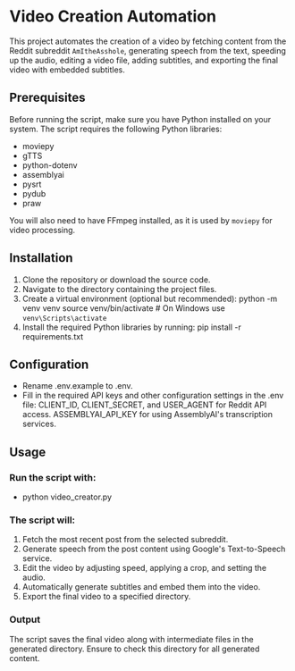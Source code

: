 # Video Creation Automation

This project automates the creation of a video by fetching content from the Reddit subreddit `AmItheAsshole`, generating speech from the text, speeding up the audio, editing a video file, adding subtitles, and exporting the final video with embedded subtitles.

## Prerequisites

Before running the script, make sure you have Python installed on your system. The script requires the following Python libraries:
- moviepy
- gTTS
- python-dotenv
- assemblyai
- pysrt
- pydub
- praw

You will also need to have FFmpeg installed, as it is used by `moviepy` for video processing.

## Installation

1. Clone the repository or download the source code.
2. Navigate to the directory containing the project files.
3. Create a virtual environment (optional but recommended):
   python -m venv venv
   source venv/bin/activate  # On Windows use `venv\Scripts\activate`
4. Install the required Python libraries by running:
    pip install -r requirements.txt

## Configuration
- Rename .env.example to .env.
- Fill in the required API keys and other configuration settings in the .env file:
CLIENT_ID, CLIENT_SECRET, and USER_AGENT for Reddit API access.
ASSEMBLYAI_API_KEY for using AssemblyAI's transcription services.

## Usage
### Run the script with:
- python video_creator.py

### The script will:
1. Fetch the most recent post from the selected subreddit.
2. Generate speech from the post content using Google's Text-to-Speech service.
3. Edit the video by adjusting speed, applying a crop, and setting the audio.
4. Automatically generate subtitles and embed them into the video.
5. Export the final video to a specified directory.

### Output
The script saves the final video along with intermediate files in the generated directory. Ensure to check this directory for all generated content.